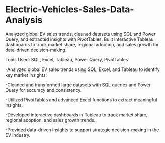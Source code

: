 # Electric-Vehicles-Sales-Data-Analysis
 Analyzed global EV sales trends, cleaned datasets using SQL and Power Query, and extracted insights with PivotTables. Built interactive Tableau dashboards to track market share, regional adoption, and sales growth for data-driven decision-making.
 
 Tools Used: SQL, Excel, Tableau, Power Query, PivotTables

-Analyzed global EV sales trends using SQL, Excel, and Tableau to identify key market insights.

-Cleaned and transformed large datasets with SQL queries and Power Query for accuracy and consistency.

-Utilized PivotTables and advanced Excel functions to extract meaningful insights.

-Developed interactive dashboards in Tableau to track market share, regional adoption, and sales growth trends.

-Provided data-driven insights to support strategic decision-making in the EV industry.
